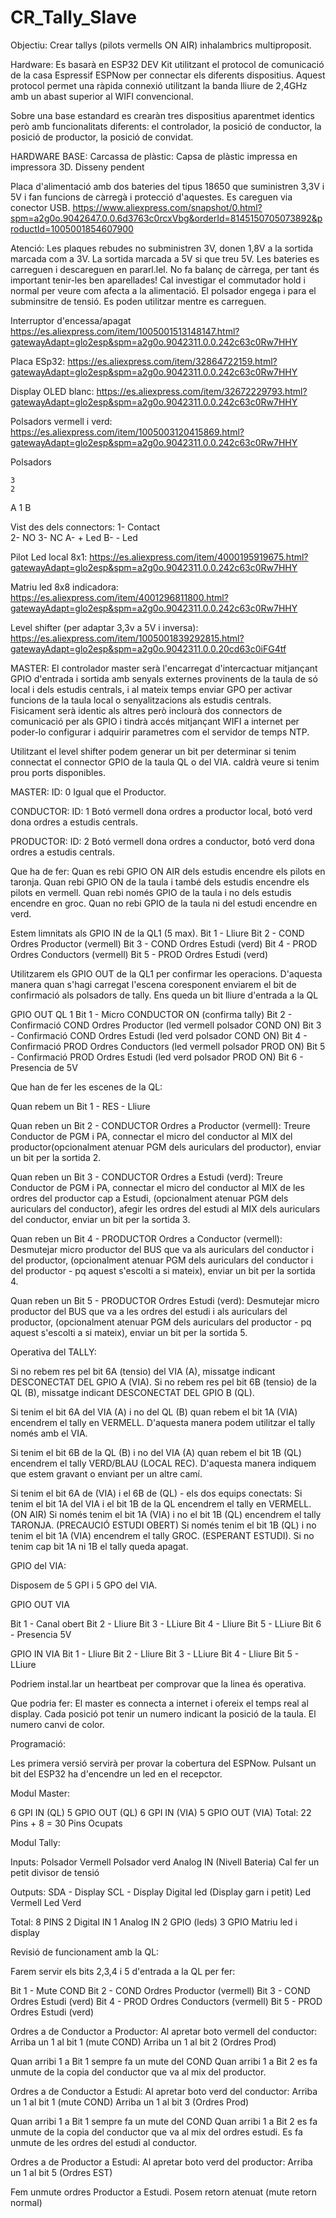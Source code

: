 # CR_Tally_Slave

Objectiu: 
Crear tallys (pilots vermells ON AIR) inhalambrics multiproposit.

Hardware:
Es basarà en ESP32 DEV Kit utilitzant el protocol de comunicació de la casa Espressif ESPNow per connectar els diferents dispositius.
Aquest protocol permet una ràpida connexió utilitzant la banda lliure de 2,4GHz amb un abast superior al WIFI convencional.

Sobre una base estandard es crearàn tres dispositius aparentmet identics però amb funcionalitats diferents: el controlador, la posició de conductor, la posició de productor, la posició de convidat.

HARDWARE BASE:
Carcassa de plàstic: Capsa de plàstic impressa en impressora 3D.
Disseny pendent

Placa d'alimentació amb dos bateries del tipus 18650 que suministren 3,3V i 5V i fan funcions de càrregà i protecció d'aquestes. Es careguen via conector USB.
https://www.aliexpress.com/snapshot/0.html?spm=a2g0o.9042647.0.0.6d3763c0rcxVbg&orderId=8145150705073892&productId=1005001854607900

Atenció: Les plaques rebudes no subministren 3V, donen 1,8V a la sortida marcada com a 3V. La sortida marcada a 5V si que treu 5V. Les bateries es carreguen i descareguen en pararl.lel. No fa balanç de càrrega, per tant és important tenir-les ben aparellades!
Cal investigar el commutador hold i normal per veure com afecta a la alimentació. El polsador engega i para el subminsitre de tensió. Es poden utilitzar mentre es carreguen.


Interruptor d'encessa/apagat
https://es.aliexpress.com/item/1005001513148147.html?gatewayAdapt=glo2esp&spm=a2g0o.9042311.0.0.242c63c0Rw7HHY

Placa ESp32:
https://es.aliexpress.com/item/32864722159.html?gatewayAdapt=glo2esp&spm=a2g0o.9042311.0.0.242c63c0Rw7HHY

Display OLED blanc:
https://es.aliexpress.com/item/32672229793.html?gatewayAdapt=glo2esp&spm=a2g0o.9042311.0.0.242c63c0Rw7HHY

Polsadors vermell i verd:
https://es.aliexpress.com/item/1005003120415869.html?gatewayAdapt=glo2esp&spm=a2g0o.9042311.0.0.242c63c0Rw7HHY

Polsadors

    3
    2
A   1   B

Vist des dels connectors:
1- Contact  
2- NO
3- NC
A- + Led
B- - Led

Pilot Led local 8x1:
https://es.aliexpress.com/item/4000195919675.html?gatewayAdapt=glo2esp&spm=a2g0o.9042311.0.0.242c63c0Rw7HHY

Matriu led 8x8 indicadora:
https://es.aliexpress.com/item/4001296811800.html?gatewayAdapt=glo2esp&spm=a2g0o.9042311.0.0.242c63c0Rw7HHY

Level shifter (per adaptar 3,3v a 5V i inversa):
https://es.aliexpress.com/item/1005001839292815.html?gatewayAdapt=glo2esp&spm=a2g0o.9042311.0.0.20cd63c0iFG4tf


MASTER:
El controlador master serà l'encarregat d'intercactuar mitjançant GPIO d'entrada i sortida amb senyals externes provinents de la taula de só local i dels estudis centrals, i al mateix temps enviar GPO per activar funcions de la taula local o senyalitzacions als estudis centrals.  
Fisicament serà identic als altres però inclourà dos connectors de comunicació per als GPIO i tindrà accés mitjançant WIFI a internet per poder-lo configurar i adquirir parametres com el servidor de temps NTP.

Utilitzant el level shifter podem generar un bit per determinar si tenim connectat el connector GPIO de la taula QL o del VIA. caldrà veure si tenim prou ports disponibles.

MASTER: ID: 0
Igual que el Productor. 

CONDUCTOR: ID: 1
Botó vermell dona ordres a productor local, botó verd dona ordres a estudis centrals.

PRODUCTOR: ID: 2
Botó vermell dona ordres a conductor, botó verd dona ordres a estudis centrals.

Que ha de fer:
Quan es rebi GPIO ON AIR dels estudis encendre els pilots en taronja.
Quan rebi GPIO ON de la taula i també dels estudis encendre els pilots en vermell.
Quan rebi només GPIO de la taula i no dels estudis encendre en groc.
Quan no rebi GPIO de la taula ni del estudi encendre en verd.

Estem limnitats als GPIO IN de la QL1 (5 max).
Bit 1 - Lliure
Bit 2 - COND Ordres Productor (vermell)
Bit 3 - COND Ordres Estudi (verd)
Bit 4 - PROD Ordres Conductors (vermell)
Bit 5 - PROD Ordres Estudi (verd)

Utilitzarem els GPIO OUT de la QL1 per confirmar les operacions.
D'aquesta manera quan s'hagi carregat l'escena coresponent enviarem el bit de confirmació als polsadors de tally. Ens queda un bit lliure d'entrada a la QL

GPIO OUT QL 1
Bit 1 - Micro CONDUCTOR ON (confirma tally)
Bit 2 - Confirmació COND Ordres Productor (led vermell polsador COND ON)
Bit 3 - Confirmació COND Ordres Estudi (led verd polsador COND ON)
Bit 4 - Confirmació PROD Ordres Conductors (led vermell polsador PROD ON)
Bit 5 - Confirmació PROD Ordres Estudi (led verd polsador PROD ON)
Bit 6 - Presencia de 5V

Que han de fer les escenes de la QL:

Quan rebem un Bit 1 - RES - Lliure

Quan reben un Bit 2 - CONDUCTOR Ordres a Productor (vermell):
Treure Conductor de PGM i PA, connectar el micro del conductor al MIX del productor(opcionalment atenuar PGM dels auriculars del productor), enviar un bit per la sortida 2.

Quan reben un Bit 3 - CONDUCTOR Ordres a Estudi (verd):
Treure Conductor de PGM i PA, connectar el micro del conductor al MIX de les ordres del productor cap a Estudi, (opcionalment atenuar PGM dels auriculars del conductor), afegir les ordres del estudi al MIX dels auriculars del conductor, enviar un bit per la sortida 3.

Quan reben un Bit 4 - PRODUCTOR Ordres a Conductor (vermell):
Desmutejar micro productor del BUS que va als auriculars del conductor i del productor, (opcionalment atenuar PGM dels auriculars del conductor i del productor - pq aquest s'escolti a si mateix), enviar un bit per la sortida 4.

Quan reben un Bit 5 - PRODUCTOR Ordres Estudi (verd):
Desmutejar micro productor del BUS que va a les ordres del estudi i als auriculars del productor, (opcionalment atenuar PGM dels auriculars del productor - pq aquest s'escolti a si mateix), enviar un bit per la sortida 5.

Operativa del TALLY:

Si no rebem res pel bit 6A (tensio) del VIA (A), missatge indicant DESCONECTAT DEL GPIO A (VIA). 
Si no rebem res pel bit 6B (tensio) de la QL (B), missatge indicant DESCONECTAT DEL GPIO B (QL). 

Si tenim el bit 6A del VIA (A) i no del QL (B) quan rebem el bit 1A (VIA) encendrem el tally en VERMELL. D'aquesta manera podem utilitzar el tally només amb el VIA.

Si tenim el bit 6B de la QL (B) i no del VIA (A) quan rebem el bit 1B (QL) encendrem el tally VERD/BLAU  (LOCAL REC). D'aquesta manera indiquem que estem gravant o enviant per un altre camí. 

Si tenim el bit 6A de (VIA) i el 6B de (QL) - els dos equips conectats:
Si tenim el bit 1A del VIA i el bit 1B de la QL encendrem el tally en VERMELL. (ON AIR)
Si només tenim el bit 1A (VIA) i no el bit 1B (QL) encendrem el tally TARONJA. (PRECAUCIÓ ESTUDI OBERT)
Si només tenim el bit 1B (QL) i no tenim el bit 1A (VIA) encendrem el tally GROC. (ESPERANT ESTUDI).
Si no tenim cap bit 1A ni 1B el tally queda apagat.

GPIO del VIA:

Disposem de 5 GPI i 5 GPO del VIA.

GPIO OUT VIA

Bit 1 - Canal obert
Bit 2 - Lliure
Bit 3 - LLiure
Bit 4 - Lliure
Bit 5 - LLiure
Bit 6 - Presencia 5V 


GPIO IN VIA
Bit 1 - Lliure
Bit 2 - Lliure
Bit 3 - LLiure
Bit 4 - Lliure
Bit 5 - LLiure

Podriem instal.lar un heartbeat per comprovar que la linea és operativa.

Que podria fer: 
El master es connecta a internet i ofereix el temps real al display.
Cada posició pot tenir un numero indicant la posició de la taula. El numero canvi de color.

Programació: 

Les primera versió servirà per provar la cobertura del ESPNow. Pulsant un bit del ESP32 ha d'encendre un led en el recepctor.


Modul Master:

6 GPI IN (QL)
5 GPIO OUT (QL)
6 GPI IN (VIA)
5 GPIO OUT (VIA)
Total: 22 Pins + 8 = 30 Pins Ocupats

Modul Tally:

Inputs:
Polsador Vermell
Polsador verd
Analog IN (Nivell Bateria) Cal fer un petit divisor de tensió

Outputs: 
SDA - Display
SCL - Display
Digital led (Display garn i petit)
Led Vermell
Led Verd

Total: 8 PINS
2 Digital IN
1 Analog IN
2 GPIO (leds)
3 GPIO Matriu led i display

Revisió de funcionament amb la QL:

Farem servir els bits 2,3,4 i 5 d'entrada a la QL per fer: 

Bit 1 - Mute COND
Bit 2 - COND Ordres Productor (vermell)
Bit 3 - COND Ordres Estudi (verd)
Bit 4 - PROD Ordres Conductors (vermell)
Bit 5 - PROD Ordres Estudi (verd)

Ordres a de Conductor a Productor:
Al apretar boto vermell del conductor:
Arriba un 1 al bit 1 (mute COND)
Arriba un 1 al bit 2 (Ordres Prod)

Quan arribi 1 a Bit 1 sempre fa un mute del COND
Quan arribi 1 a Bit 2 es fa unmute de la copia del conductor que va al mix del productor.

Ordres a de Conductor a Estudi:
Al apretar boto verd del conductor:
Arriba un 1 al bit 1 (mute COND)
Arriba un 1 al bit 3 (Ordres Prod)

Quan arribi 1 a Bit 1 sempre fa un mute del COND
Quan arribi 1 a Bit 2 es fa unmute de la copia del conductor que va al mix del ordres estudi. Es fa unmute de les ordres del estudi al conductor.

Ordres a de Productor a Estudi:
Al apretar boto verd del productor:
Arriba un 1 al bit 5 (Ordres EST) 

Fem unmute ordres Productor a Estudi.
Posem retorn atenuat (mute retorn normal)

